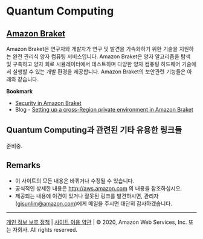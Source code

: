 # Quantum Computing

## [Amazon Braket](https://aws.amazon.com/ko/braket/)

Amazon Braket은 연구자와 개발자가 연구 및 발견을 가속화하기 위한 기술을 지원하는 완전 관리식 양자 컴퓨팅 서비스입니다. Amazon Braket은 양자 알고리즘을 탐색 및 구축하고 양자 회로 시뮬레이터에서 테스트하며 다양한 양자 컴퓨팅 하드웨어 기술에서 실행할 수 있는 개발 환경을 제공합니다. Amazon Braket의 보안관련 기능들은 아래와 같습니다.

**Bookmark**

* [Security in Amazon Braket](https://docs.aws.amazon.com/ko_kr/braket/latest/developerguide/security.html)
* Blog - [Setting up a cross-Region private environment in Amazon Braket](https://aws.amazon.com/blogs/quantum-computing/setting-up-a-cross-region-private-environment-in-amazon-braket/)


 
## Quantum Computing과 관련된 기타 유용한 링크들

준비중.


## Remarks

* 이 사이트의 모든 내용은 바뀌거나 수정될 수 있습니다.
* 공식적인 상세한 내용은 http://aws.amazon.com 의 내용을 참조하십시오.
* 제공되는 내용에 이견이 있거나 잘못된 링크를 발견하시면, 관리자(gisunlim@amazon.com)에게 메일을 주시면 대단히 감사하겠습니다.


---

[개인 정보 보호 정책](https://aws.amazon.com/privacy/?nc1=f_pr) | [사이트 이용 약관](https://aws.amazon.com/terms/?nc1=f_pr) | © 2020, Amazon Web Services, Inc. 또는 자회사. All rights reserved. 


<script type="text/javascript" src="http://www.websitegoodies.com/counter.php?id=72613&color=%23183fd8"></script>